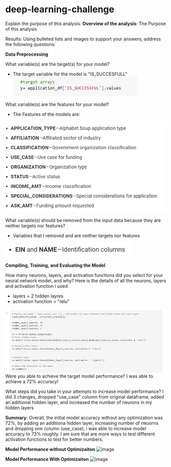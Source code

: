 # deep-learning-challenge

Explain the purpose of this analysis.
**Overview of the analysis**: The Purpose of this analysis 

Results: Using bulleted lists and images to support your answers, address the following questions:

**Data Preprocessing**

What variable(s) are the target(s) for your model?
 - The target variable for the model is "IS_SUCCESFULL"
![Alt text](image.png)


What variable(s) are the features for your model?
- The Features of the models are:

![Alt text](image-1.png)

What variable(s) should be removed from the input data because they are neither targets nor features?
- Variables that I removed and are neither targets nor features

![Alt text](image-2.png)

**Compiling, Training, and Evaluating the Model**

How many neurons, layers, and activation functions did you select for your neural network model, and why?
Here is the details of all the neurons, layers and activation function i used:
- layers = 2 hidden layres
- activation function = "relu"

![Alt text](image-3.png)
Were you able to achieve the target model performance?
I was able to achieve a 72% accuracy!

What steps did you take in your attempts to increase model performance?
I did 3 changes, dropped "use_case" column from original dataframe, added an adiitional hidden layer, and increased the number of neurons in my hidden layers

**Summary**: Overall, the initial model accuracy without any optimization was 72%, by adding an additiona hidden layer, increasing number of neuorns and dropping one column (use_case), i was able to increase model accuracy to 73% roughly. I am sure that are more ways to test different activation functions to test for better numbers.


**Model Performance without Optimizaiton**
![image](https://github.com/zekoNinja/deep-learning-challenge/assets/141674216/cc2a37be-4198-4ea7-a042-914ce8d741ee)


**Model Performance With Optimizaiton**
![image](https://github.com/zekoNinja/deep-learning-challenge/assets/141674216/d1f401f8-8064-4890-9b61-f6e3d3ff579e)
